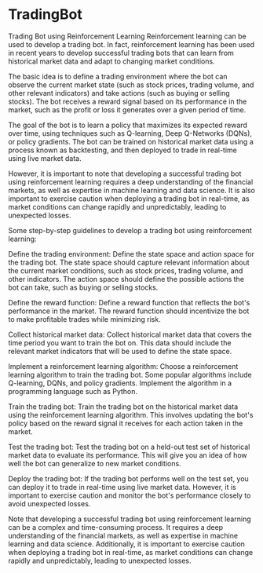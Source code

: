 # TradingBot
Trading Bot using Reinforcement Learning
Reinforcement learning can be used to develop a trading bot. In fact, reinforcement learning has been used in recent years to develop successful trading bots that can learn from historical market data and adapt to changing market conditions.

The basic idea is to define a trading environment where the bot can observe the current market state (such as stock prices, trading volume, and other relevant indicators) and take actions (such as buying or selling stocks). The bot receives a reward signal based on its performance in the market, such as the profit or loss it generates over a given period of time.

The goal of the bot is to learn a policy that maximizes its expected reward over time, using techniques such as Q-learning, Deep Q-Networks (DQNs), or policy gradients. The bot can be trained on historical market data using a process known as backtesting, and then deployed to trade in real-time using live market data.

However, it is important to note that developing a successful trading bot using reinforcement learning requires a deep understanding of the financial markets, as well as expertise in machine learning and data science. It is also important to exercise caution when deploying a trading bot in real-time, as market conditions can change rapidly and unpredictably, leading to unexpected losses.

Some step-by-step guidelines to develop a trading bot using reinforcement learning:

Define the trading environment: Define the state space and action space for the trading bot. The state space should capture relevant information about the current market conditions, such as stock prices, trading volume, and other indicators. The action space should define the possible actions the bot can take, such as buying or selling stocks.

Define the reward function: Define a reward function that reflects the bot's performance in the market. The reward function should incentivize the bot to make profitable trades while minimizing risk.

Collect historical market data: Collect historical market data that covers the time period you want to train the bot on. This data should include the relevant market indicators that will be used to define the state space.

Implement a reinforcement learning algorithm: Choose a reinforcement learning algorithm to train the trading bot. Some popular algorithms include Q-learning, DQNs, and policy gradients. Implement the algorithm in a programming language such as Python.

Train the trading bot: Train the trading bot on the historical market data using the reinforcement learning algorithm. This involves updating the bot's policy based on the reward signal it receives for each action taken in the market.

Test the trading bot: Test the trading bot on a held-out test set of historical market data to evaluate its performance. This will give you an idea of how well the bot can generalize to new market conditions.

Deploy the trading bot: If the trading bot performs well on the test set, you can deploy it to trade in real-time using live market data. However, it is important to exercise caution and monitor the bot's performance closely to avoid unexpected losses.

Note that developing a successful trading bot using reinforcement learning can be a complex and time-consuming process. It requires a deep understanding of the financial markets, as well as expertise in machine learning and data science. Additionally, it is important to exercise caution when deploying a trading bot in real-time, as market conditions can change rapidly and unpredictably, leading to unexpected losses.
